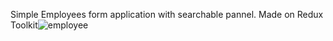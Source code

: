
Simple Employees form application with searchable pannel. Made on Redux Toolkit![employee](https://github.com/dmitruz/hotel-employees/assets/46353626/0c67215e-697b-4e48-b28d-5b72f9434737)
